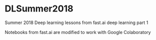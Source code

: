 # DLSummer2018
Summer 2018 Deep learning lessons from fast.ai deep learning part 1

Notebooks from fast.ai are modified to work with Google Colaboratory

